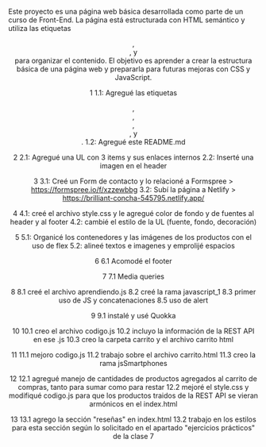 Este proyecto es una página web básica desarrollada como parte de un curso de Front-End. La página está estructurada con HTML semántico y utiliza las etiquetas <header>, <main>, y <footer> para organizar el contenido. El objetivo es aprender a crear la estructura básica de una página web y prepararla para futuras mejoras con CSS y JavaScript.

1
1.1: Agregué las etiquetas <header>, <nav>, <main>, <section>, y <footer>.
1.2: Agregué este README.md

2
2.1: Agregué una UL con 3 items y sus enlaces internos
2.2: Inserté una imagen en el header

3 
3.1: Creé un Form de contacto y lo relacioné a Formspree > https://formspree.io/f/xzzewbbg
3.2: Subí la página a Netlify > https://brilliant-concha-545795.netlify.app/

4
4.1: creé el archivo style.css y le agregué color de fondo y de fuentes al header y al footer
4.2: cambié el estilo de la UL (fuente, fondo, decoración)

5
5.1: Organicé los contenedores y las imágenes de los productos con el uso de flex
5.2: alineé textos e imagenes y emprolijé espacios

6
6.1 Acomodé el footer

7
7.1 Media queries

8
8.1 creé el archivo aprendiendo.js
8.2 creé la rama javascript_1
8.3 primer uso de JS y concatenaciones
8.5 uso de alert

9
9.1 instalé y usé Quokka

10
10.1 creo el archivo codigo.js
10.2 incluyo la información de la REST API en ese .js
10.3 creo la carpeta carrito y el archivo carrito html

11
11.1 mejoro codigo.js
11.2 trabajo sobre el archivo carrito.html
11.3 creo la rama jsSmartphones

12
12.1 agregué manejo de cantidades de productos agregados al carrito de compras, tanto para sumar como para restar
12.2 mejoré el style.css y modifiqué codigo.js para que los productos traidos de la REST API se vieran armónicos en el index.html

13
13.1 agrego la sección "reseñas" en index.html
13.2 trabajo en los estilos para esta sección según lo solicitado en el apartado "ejercicios prácticos" de la clase 7